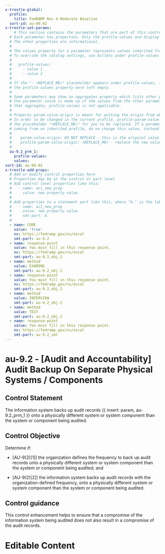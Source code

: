 ```yaml
---
x-trestle-global:
  profile:
    title: FedRAMP Rev 4 Moderate Baseline
  sort-id: au-09.02
x-trestle-set-params:
    # This section contains the parameters that are part of this control.
  # Each parameter has properties. Only the profile-values and display-name properties are editable.
  # The other properties are informational.
  #
  # The values property for a parameter represents values inherited from the OSCAL catalog.
  # To override the catalog settings, use bullets under profile-values as shown below:
  #
  #   profile-values:
  #     - value 1
  #     - value 2
  #
  # If the "- <REPLACE_ME>" placeholder appears under profile-values, it is the same as if
  # the profile-values property were left empty.
  #
  # Some parameters may show an aggregates property which lists other parameters. This means
  # the parameter value is made up of the values from the other parameters. For parameters
  # that aggregate, profile-values is not applicable.
  #
  # Property param-value-origin is meant for putting the origin from where that parameter comes from.
  # In order to be changed in the current profile, profile-param-value-origin property will be displayed with
  # the placeholder "<REPLACE_ME>" for you to be replaced. If a parameter already has a param-value-origin
  # coming from an inherited profile, do no change this value, instead use profile-param-value-origin as follows:
  #
  #    param-value-origin: DO NOT REPLACE - this is the original value
  #    profile-param-value-origin: <REPLACE_ME> - replace the new value required HERE
  #
  au-9.2_prm_1:
    profile-values:
    values:
sort-id: au-09.02
x-trestle-add-props:
  # Add or modify control properties here
  # Properties may be at the control or part level
  # Add control level properties like this:
  #   - name: ac1_new_prop
  #     value: new property value
  #
  # Add properties to a statement part like this, where "b." is the label of the target statement part
  #   - name: ac1_new_prop
  #     value: new property value
  #     smt-part: b.
  #
  - name: CORE
    value: 'true'
    ns: https://fedramp.gov/ns/oscal
    smt-part: au-9.2
  - name: response-point
    value: You must fill in this response point.
    ns: https://fedramp.gov/ns/oscal
    smt-part: au-9.2_obj.1
  - name: method
    value: EXAMINE
    smt-part: au-9.2_obj.1
  - name: response-point
    value: You must fill in this response point.
    ns: https://fedramp.gov/ns/oscal
    smt-part: au-9.2_obj.2
  - name: method
    value: INTERVIEW
    smt-part: au-9.2_obj.2
  - name: method
    value: TEST
    smt-part: au-9.2_obj.2
  - name: response-point
    value: You must fill in this response point.
    ns: https://fedramp.gov/ns/oscal
    smt-part: au-9.2_smt
---
```


# au-9.2 - \[Audit and Accountability\] Audit Backup On Separate Physical Systems / Components

## Control Statement

The information system backs up audit records {{ insert: param, au-9.2_prm_1 }} onto a physically different system or system component than the system or component being audited.

## Control Objective

Determine if:

- \[AU-9(2)[1]\] the organization defines the frequency to back up audit records onto a physically different system or system component than the system or component being audited; and

- \[AU-9(2)[2]\] the information system backs up audit records with the organization-defined frequency, onto a physically different system or system component than the system or component being audited.

## Control guidance

This control enhancement helps to ensure that a compromise of the information system being audited does not also result in a compromise of the audit records.

# Editable Content

<!-- Make additions and edits below -->
<!-- The above represents the contents of the control as received by the profile, prior to additions. -->
<!-- If the profile makes additions to the control, they will appear below. -->
<!-- The above markdown may not be edited but you may edit the content below, and/or introduce new additions to be made by the profile. -->
<!-- If there is a yaml header at the top, parameter values may be edited. Use --set-parameters to incorporate the changes during assembly. -->
<!-- The content here will then replace what is in the profile for this control, after running profile-assemble. -->
<!-- The added parts in the profile for this control are below.  You may edit them and/or add new ones. -->
<!-- Each addition must have a heading either of the form ## Control my_addition_name -->
<!-- or ## Part a. (where the a. refers to one of the control statement labels.) -->
<!-- "## Control" parts are new parts added after the statement part. -->
<!-- "## Part" parts are new parts added into the top-level statement part with that label. -->
<!-- Subparts may be added with nested hash levels of the form ### My Subpart Name -->
<!-- underneath the parent ## Control or ## Part being added -->
<!-- See https://oscal-compass.github.io/compliance-trestle/tutorials/ssp_profile_catalog_authoring/ssp_profile_catalog_authoring for guidance. -->
